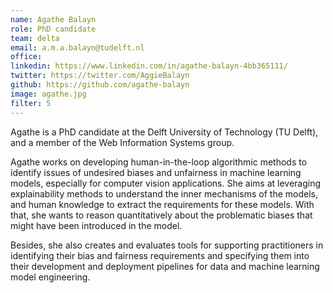 ```yaml
---
name: Agathe Balayn
role: PhD candidate
team: delta
email: a.m.a.balayn@tudelft.nl
office: 
linkedin: https://www.linkedin.com/in/agathe-balayn-4bb365111/
twitter: https://twitter.com/AggieBalayn
github: https://github.com/agathe-balayn
image: agathe.jpg
filter: 5
---
```


Agathe is a PhD candidate at the Delft University of Technology (TU Delft), and a member of the Web Information Systems group.

Agathe works on developing human-in-the-loop algorithmic methods to identify issues of undesired biases and unfairness in machine learning models, especially for computer vision applications. 
She aims at leveraging explainability methods to understand the inner mechanisms of the models, and human knowledge to extract the requirements for these models. With that, she wants to reason quantitatively about the problematic biases that might have been introduced in the model.

Besides, she also creates and evaluates tools for supporting practitioners in identifying their bias and fairness requirements and specifying them into their development and deployment pipelines for data and machine learning model engineering.
